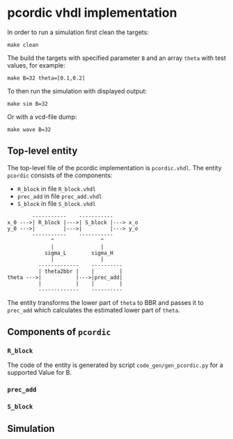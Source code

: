 # pcordic vhdl implementation

In order to run a simulation first clean the targets:

```
make clean
```

The build the targets with specified parameter `B` and an array `theta` with test values, for example:

```
make B=32 theta=[0.1,0.2]
```

To then run the simulation with displayed output:

```
make sim B=32 
```

Or with a vcd-file dump:
```
make wave B=32 
```



## Top-level entity

The top-level file of the pcordic implementation is `pcordic.vhdl`. The entity `pcordic` consists of the components:
* `R_block` in file `R_block.vhdl` 
* `prec_add` in file `prec_add.vhdl` 
* `S_block` in file `S_block.vhdl` 

```
        -----------    -----------
x_0 --->| R_block |--->| S_block |---> x_o
y_0 --->|   	  |--->|     	 |---> y_o
        -----------    -----------
              ^               ^
              |               |
            sigma_L        sigma_H
              |               |
          -------------    ----------
          | theta2bbr |    |        |
theta --->|    	      |--->|prec_add|
          |           |    |        |
          -------------    ----------
```

The entity transforms the lower part of `theta` to BBR and passes it to `prec_add` which calculates the estimated lower part of `theta`.

## Components of `pcordic`
### `R_block`
The code of the entity is generated by script `code_gen/gen_pcordic.py` for a supported Value for B.

### `prec_add`


### `S_block`


## Simulation

